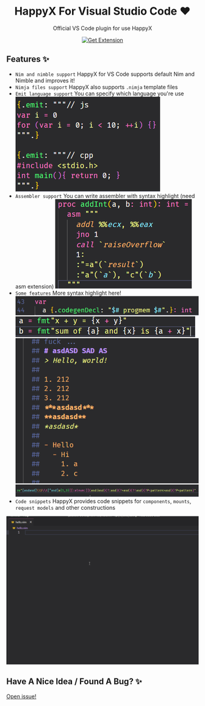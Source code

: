 <div align="center">

# HappyX For Visual Studio Code ❤

Official VS Code plugin for use HappyX

[![Get Extension](https://img.shields.io/badge/Download-1b1e2b?style=for-the-badge&logo=visualstudiocode&logoColor=f1fa8c&label=Extension&labelColor=2b2e3b)](https://marketplace.visualstudio.com/items?itemName=HapticX.happyx)

</div>

## Features ✨
  
- `Nim and nimble support`
  HappyX for VS Code supports default Nim and Nimble and improves it!
- `Nimja files support`
  HappyX also supports `.nimja` template files
- `Emit language support`
  You can specify which language you're use
  ![Emit](images/emit.png)
- `Assembler support`
  You can write assembler with syntax highlight (need asm extension)
  ![ASM](images/asm.png)
- `Some features`
  More syntax highlight here!
  ![ASM](images/codegenDecl.png)
  ![fmt](images/fmt.png)
  ![markdown comments](images/markdown_comments.png)
  ![Regex](images/regex.png)
- `Code snippets`
  HappyX provides code snippets for `components`, `mounts`, `request models` and other constructions


![Preview](images/preview.gif)


## Have A Nice Idea / Found A Bug? ✨

[Open issue!](https://github.com/HapticX/hpx-vs-code/issues/new)

